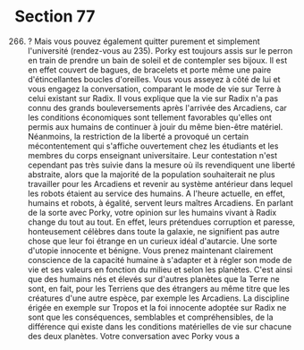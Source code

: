 # Section 77

266) ? Mais vous pouvez également quitter purement et
simplement l'université (rendez-vous au 235).
Porky est toujours assis sur le perron en train de prendre un bain
de soleil et de contempler ses bijoux. Il est en effet couvert de
bagues, de bracelets et porte même une paire d'étincellantes
boucles d'oreilles. Vous vous asseyez à côté de lui et vous engagez
la conversation, comparant le mode de vie sur Terre à celui
existant sur Radix. Il vous explique que la vie sur Radix n'a pas
connu des grands bouleversements après l'arrivée des Arcadiens,
car les conditions économiques sont tellement favorables qu'elles
ont permis aux humains de continuer à jouir du même bien-être
matériel. Néanmoins, la restriction de la liberté a provoqué un
certain mécontentement qui s'affiche ouvertement chez les
étudiants et les membres du corps enseignant universitaire. Leur
contestation n'est cependant pas très suivie dans la mesure où ils
revendiquent une liberté abstraite, alors que la majorité de la
population souhaiterait ne plus travailler pour les Arcadiens et
revenir au système antérieur dans lequel les robots étaient au
service des humains. A l'heure actuelle, en effet, humains et
robots, à égalité, servent leurs maîtres Arcadiens. En parlant de
la sorte avec Porky, votre opinion sur les humains vivant à Radix
change du tout au tout. En effet, leurs prétendues corruption et
paresse, honteusement célèbres dans toute la galaxie, ne
signifient pas autre chose que leur foi étrange en un curieux idéal
d'autarcie. Une sorte d'utopie innocente et bénigne. Vous prenez
maintenant clairement conscience de la capacité humaine à
s'adapter et à régler son mode de vie et ses valeurs en fonction du
milieu et selon les planètes. C'est ainsi que des humains nés et
élevés sur d'autres planètes que la Terre ne sont, en fait, pour les
Terriens que des étrangers au même titre que les créatures d'une
autre espèce, par exemple les Arcadiens. La discipline érigée en
exemple sur Tropos et la foi innocente adoptée sur Radix ne sont
que les conséquences, semblables et compréhensibles, de la
différence qui existe dans les conditions matérielles de vie sur
chacune des deux planètes. Votre conversation avec Porky vous a